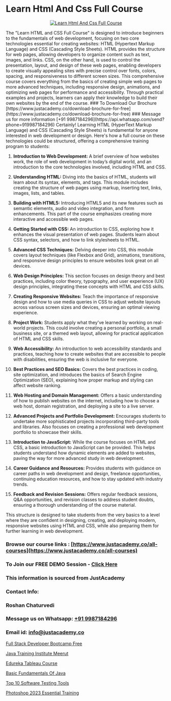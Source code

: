 # Learn Html And Css Full Course

<p align="center">
  <a href="https://justacademy.co/course-detail/html-training">
    <img src="https://justacademy.co/storage2/course_image/1676636567_course_image.webp" alt="Learn Html And Css Full Course">
  </a>
</p>
The "Learn HTML and CSS Full Course" is designed to introduce beginners to the fundamentals of web development, focusing on two core technologies essential for creating websites: HTML (Hypertext Markup Language) and CSS (Cascading Style Sheets). HTML provides the structure for web pages, allowing developers to organize content such as text, images, and links. CSS, on the other hand, is used to control the presentation, layout, and design of these web pages, enabling developers to create visually appealing sites with precise control over fonts, colors, spacing, and responsiveness to different screen sizes. This comprehensive course covers everything from the basics of creating simple web pages to more advanced techniques, including responsive design, animations, and optimizing web pages for performance and accessibility. Through practical examples and projects, learners can apply their knowledge to build their own websites by the end of the course.
### To Download Our Brochure [https://www.justacademy.co/download-brochure-for-free](https://www.justacademy.co/download-brochure-for-free)
### Message us for more information [+91 9987184296](https://api.whatsapp.com/send?phone=919987184296)
Certainly! Learning HTML (HyperText Markup Language) and CSS (Cascading Style Sheets) is fundamental for anyone interested in web development or design. Here's how a full course on these technologies could be structured, offering a comprehensive training program to students:

1) **Introduction to Web Development:** A brief overview of how websites work, the role of web development in today’s digital world, and an introduction to the core technologies involved, including HTML and CSS.

2) **Understanding HTML:** Diving into the basics of HTML, students will learn about its syntax, elements, and tags. This module includes creating the structure of web pages using markup, inserting text, links, images, lists, and tables.

3) **Building with HTML5:** Introducing HTML5 and its new features such as semantic elements, audio and video integration, and form enhancements. This part of the course emphasizes creating more interactive and accessible web pages.

4) **Getting Started with CSS:** An introduction to CSS, exploring how it enhances the visual presentation of web pages. Students learn about CSS syntax, selectors, and how to link stylesheets to HTML.

5) **Advanced CSS Techniques:** Delving deeper into CSS, this module covers layout techniques (like Flexbox and Grid), animations, transitions, and responsive design principles to ensure websites look great on all devices.

6) **Web Design Principles:** This section focuses on design theory and best practices, including color theory, typography, and user experience (UX) design principles, integrating these concepts with HTML and CSS skills.

7) **Creating Responsive Websites:** Teach the importance of responsive design and how to use media queries in CSS to adjust website layouts across various screen sizes and devices, ensuring an optimal viewing experience.

8) **Project Work:** Students apply what they've learned by working on real-world projects. This could involve creating a personal portfolio, a small business site, or a themed web layout, allowing for practical application of HTML and CSS skills.

9) **Web Accessibility:** An introduction to web accessibility standards and practices, teaching how to create websites that are accessible to people with disabilities, ensuring the web is inclusive for everyone.

10) **Best Practices and SEO Basics:** Covers the best practices in coding, site optimization, and introduces the basics of Search Engine Optimization (SEO), explaining how proper markup and styling can affect website ranking.

11) **Web Hosting and Domain Management:** Offers a basic understanding of how to publish websites on the internet, including how to choose a web host, domain registration, and deploying a site to a live server.

12) **Advanced Projects and Portfolio Development:** Encourages students to undertake more sophisticated projects incorporating third-party tools and libraries. Also focuses on creating a professional web development portfolio to showcase their skills.

13) **Introduction to JavaScript:** While the course focuses on HTML and CSS, a basic introduction to JavaScript can be provided. This helps students understand how dynamic elements are added to websites, paving the way for more advanced study in web development.

14) **Career Guidance and Resources:** Provides students with guidance on career paths in web development and design, freelance opportunities, continuing education resources, and how to stay updated with industry trends.

15) **Feedback and Revision Sessions:** Offers regular feedback sessions, Q&A opportunities, and revision classes to address student doubts, ensuring a thorough understanding of the course material.

This structure is designed to take students from the very basics to a level where they are confident in designing, creating, and deploying modern, responsive websites using HTML and CSS, while also preparing them for further learning in web development.

### Browse our course links : [https://www.justacademy.co/all-courses](https://www.justacademy.co/all-courses) 
### To Join our FREE DEMO Session - [Click Here](https://www.justacademy.co/register-for-course-demo)


### This information is sourced from JustAcademy
### Contact Info:
### Roshan Chaturvedi
### Message us on Whatsapp: [+91 9987184296](https://api.whatsapp.com/send?phone=919987184296)
### Email id: [info@justacademy.co](mailto:info@justacademy.co)
                
[Full Stack Developer Bootcamp Free](https://www.linkedin.com/pulse/full-stack-developer-bootcamp-free-justacademy-beangaluru-rmigc/)

[Java Training Institute Meerut](https://www.linkedin.com/pulse/java-training-institute-meerut-justacademy-boston-jb33c?trackingId=cZggjNP4siHRB2zjkxagFA%3D%3D&lipi=urn%3Ali%3Apage%3Ad_flagship3_company_admin%3BA1nZ1nP9T4epQeiwVmNY3A%3D%3D)

[Edureka Tableau Course](https://medium.com/@ranemanish460/edureka-tableau-course-7b0790c0eac8)

[Basic Fundamentals Of Java](https://medium.com/@roneet705/basic-fundamentals-of-java-31b4e86532d1)

[Top 10 Software Testing Tools](https://justacademyin.github.io/justacademy/top-10-software-testing-tools)

[Photoshop 2023 Essential Training](https://justacademyin.github.io/justacademy/photoshop-2023-essential-training)

